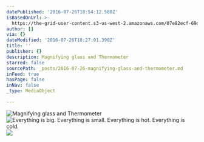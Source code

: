 ```yaml
---
datePublished: '2016-07-26T18:54:12.580Z'
isBasedOnUrl: >-
  https://the-grid-user-content.s3-us-west-2.amazonaws.com/07e82ecf-69d4-4be8-a686-b5f913d5c2bc.jpg
author: []
via: {}
dateModified: '2016-07-26T18:27:01.390Z'
title: ''
publisher: {}
description: Magnifying glass and Thermometer
starred: false
sourcePath: _posts/2016-07-26-magnifying-glass-and-thermometer.md
inFeed: true
hasPage: false
inNav: false
_type: MediaObject

---
```

![Magnifying glass and Thermometer](https://imgflo.herokuapp.com/graph/vahj1ThiexotieMo/f686495ba71013af204e7a3792b2f727/croprotate.jpg?cropheight=2448&cropwidth=3264&degrees=-90&input=https%3A%2F%2Fthe-grid-user-content.s3-us-west-2.amazonaws.com%2F07e82ecf-69d4-4be8-a686-b5f913d5c2bc.jpg&x=0&y=0)
![Everything is big. Everything is small. Everything is hot. Everything is cold. ](https://imgflo.herokuapp.com/graph/vahj1ThiexotieMo/f077cca229941930f18cb860d902696c/croprotate.jpg?cropheight=2448&cropwidth=3264&degrees=-90&input=https%3A%2F%2Fthe-grid-user-content.s3-us-west-2.amazonaws.com%2F385d8955-23a6-46ed-a0b3-a3bd762ba18b.jpg&x=0&y=0)
![](https://imgflo.herokuapp.com/graph/vahj1ThiexotieMo/47ddd11d0a68f0740da97cdef6b4dfd1/croprotate.jpg?cropheight=2448&cropwidth=3264&degrees=-90&input=https%3A%2F%2Fthe-grid-user-content.s3-us-west-2.amazonaws.com%2Fcf9f4374-39bd-4314-9c59-2a6383248da4.jpg&x=0&y=0)